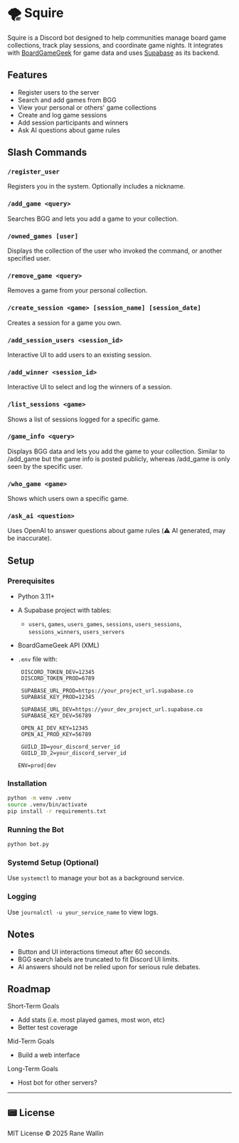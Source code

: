 # 🌪 Squire

Squire is a Discord bot designed to help communities manage board game collections, track play sessions, and coordinate game nights. It integrates with [BoardGameGeek](https://boardgamegeek.com) for game data and uses [Supabase](https://supabase.io) as its backend.

## Features

* Register users to the server
* Search and add games from BGG
* View your personal or others' game collections
* Create and log game sessions
* Add session participants and winners
* Ask AI questions about game rules

## Slash Commands

### `/register_user`

Registers you in the system. Optionally includes a nickname.

### `/add_game <query>`

Searches BGG and lets you add a game to your collection.

### `/owned_games [user]`

Displays the collection of the user who invoked the command, or another specified user.

### `/remove_game <query>`

Removes a game from your personal collection.

### `/create_session <game> [session_name] [session_date]`

Creates a session for a game you own.

### `/add_session_users <session_id>`

Interactive UI to add users to an existing session.

### `/add_winner <session_id>`

Interactive UI to select and log the winners of a session.

### `/list_sessions <game>`

Shows a list of sessions logged for a specific game.

### `/game_info <query>`

Displays BGG data and lets you add the game to your collection. Similar to /add_game but the game info is posted publicly, whereas /add_game is only seen by the specific user.

### `/who_game <game>`

Shows which users own a specific game.

### `/ask_ai <question>`

Uses OpenAI to answer questions about game rules (⚠️ AI generated, may be inaccurate).

## Setup

### Prerequisites

* Python 3.11+
* A Supabase project with tables:

  * `users`, `games`, `users_games`, `sessions`, `users_sessions`, `sessions_winners`, `users_servers`
* BoardGameGeek API (XML)
* `.env` file with:

  ```
   DISCORD_TOKEN_DEV=12345
   DISCORD_TOKEN_PROD=6789

   SUPABASE_URL_PROD=https://your_project_url.supabase.co
   SUPABASE_KEY_PROD=12345

   SUPABASE_URL_DEV=https://your_dev_project_url.supabase.co
   SUPABASE_KEY_DEV=56789

   OPEN_AI_DEV_KEY=12345
   OPEN_AI_PROD_KEY=56789

   GUILD_ID=your_discord_server_id
   GUILD_ID_2=your_discord_server_id

  ENV=prod|dev
  ```

### Installation

```bash
python -m venv .venv
source .venv/bin/activate
pip install -r requirements.txt
```

### Running the Bot

```bash
python bot.py
```

### Systemd Setup (Optional)

Use `systemctl` to manage your bot as a background service.

### Logging

Use `journalctl -u your_service_name` to view logs.

## Notes

* Button and UI interactions timeout after 60 seconds.
* BGG search labels are truncated to fit Discord UI limits.
* AI answers should not be relied upon for serious rule debates.

## Roadmap

Short-Term Goals

* Add stats (i.e. most played games, most won, etc)
* Better test coverage

Mid-Term Goals

* Build a web interface

Long-Term Goals

* Host bot for other servers?

---

## 📟 License

MIT License © 2025 Rane Wallin
